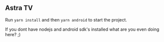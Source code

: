## Astra TV

Run `yarn install` and then `yarn android` to start the project.

If you dont have nodejs and android sdk's installed what are you even doing here? ;)
